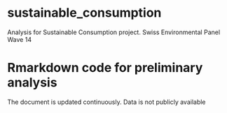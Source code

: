 # sustainable_consumption
Analysis for Sustainable Consumption project. Swiss Environmental Panel Wave 14

# Rmarkdown code for preliminary analysis
The document is updated continuously.
Data is not publicly available
